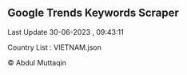

## Google Trends Keywords Scraper 
 
Last Update 30-06-2023 , 09:43:11

Country List :
VIETNAM.json



© Abdul Muttaqin 
